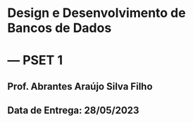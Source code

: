 # Design e Desenvolvimento de Bancos de Dados
# — PSET 1 
## Prof. Abrantes Araújo Silva Filho
## Data de Entrega: 28/05/2023
